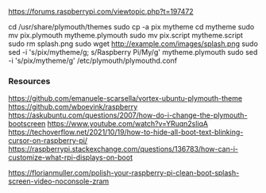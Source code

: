 https://forums.raspberrypi.com/viewtopic.php?t=197472

cd /usr/share/plymouth/themes
sudo cp -a pix mytheme
cd mytheme
sudo mv pix.plymouth mytheme.plymouth
sudo mv pix.script mytheme.script
sudo rm splash.png
sudo wget http://example.com/images/splash.png
sudo sed -i 's/pix/mytheme/g; s/Raspberry Pi/My/g' mytheme.plymouth
sudo sed -i 's/pix/mytheme/g' /etc/plymouth/plymouthd.conf

### Resources
https://github.com/emanuele-scarsella/vortex-ubuntu-plymouth-theme
https://github.com/wboevink/raspberry
https://askubuntu.com/questions/2007/how-do-i-change-the-plymouth-bootscreen
https://www.youtube.com/watch?v=YRuqn2sliqA
https://techoverflow.net/2021/10/19/how-to-hide-all-boot-text-blinking-cursor-on-raspberry-pi/
https://raspberrypi.stackexchange.com/questions/136783/how-can-i-customize-what-rpi-displays-on-boot

https://florianmuller.com/polish-your-raspberry-pi-clean-boot-splash-screen-video-noconsole-zram